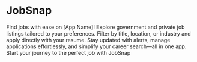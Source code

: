# JobSnap
Find jobs with ease on [App Name]! Explore government and private job listings tailored to your preferences. Filter by title, location, or industry and apply directly with your resume. Stay updated with alerts, manage applications effortlessly, and simplify your career search—all in one app. Start your journey to the perfect job with JobSnap

